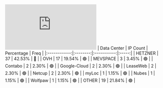 ![Diagramm](https://github.com/obajay/StateSync-snapshots/blob/main/Projects/Jackal/1/README.md)
| Data Center | IP Count | Percentage | Freq |
|:------------:|:--------:|:-----------:|:-----:|
| HETZNER | 37 | 42.53% | 🔴 |
| OVH | 17 | 19.54% | 🟢 |
| MEVSPACE | 3 | 3.45% | 🟢 |
| Contabo | 2 | 2.30% | 🟢 |
| Google-Cloud | 2 | 2.30% | 🟢 |
| LeaseWeb | 2 | 2.30% | 🟢 |
| Netcup | 2 | 2.30% | 🟢 |
| myLoc | 1 | 1.15% | 🟢 |
| Nubes | 1 | 1.15% | 🟢 |
| Wolfpaw | 1 | 1.15% | 🟢 |
| OTHER | 19 | 21.84% | 🟢 |